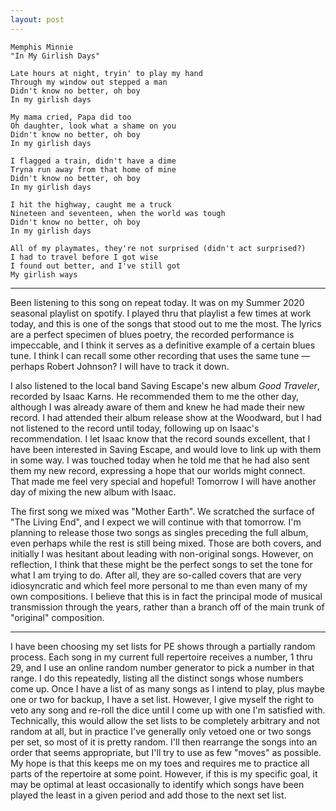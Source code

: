 ```yaml
---
layout: post
---
```

```
Memphis Minnie
"In My Girlish Days"

Late hours at night, tryin' to play my hand
Through my window out stepped a man
Didn't know no better, oh boy
In my girlish days

My mama cried, Papa did too
Oh daughter, look what a shame on you
Didn't know no better, oh boy
In my girlish days

I flagged a train, didn't have a dime
Tryna run away from that home of mine
Didn't know no better, oh boy
In my girlish days

I hit the highway, caught me a truck
Nineteen and seventeen, when the world was tough
Didn't know no better, oh boy
In my girlish days

All of my playmates, they're not surprised (didn't act surprised?)
I had to travel before I got wise
I found out better, and I've still got
My girlish ways
```
---

Been listening to this song on repeat today. It was on my Summer 2020 seasonal
playlist on spotify. I played thru that playlist a few times at work today, and
this is one of the songs that stood out to me the most. The lyrics are a
perfect specimen of blues poetry, the recorded performance is impeccable, and
I think it serves as a definitive example of a certain blues tune. I think I
can recall some other recording that uses the same tune — perhaps Robert
Johnson? I will have to track it down.

I also listened to the local band Saving Escape's new album *Good Traveler*, 
recorded by Isaac Karns. He recommended them to me the other day, although I
was already aware of them and knew he had made their new record. I had attended
their album release show at the Woodward, but I had not listened to the record
until today, following up on Isaac's recommendation. I let Isaac know that the
record sounds excellent, that I have been interested in Saving Escape, and
would love to link up with them in some way. I was touched today when he told
me that he had also sent them my new record, expressing a hope that our worlds
might connect. That made me feel very special and hopeful! Tomorrow I will have
another day of mixing the new album with Isaac.

The first song we mixed was "Mother Earth". We scratched the surface of "The
Living End", and I expect we will continue with that tomorrow. I'm planning to 
release those two songs as singles preceding the full album, even perhaps while
the rest is still being mixed. Those are both covers, and initially I was
hesitant about leading with non-original songs. However, on reflection, I think
that these might be the perfect songs to set the tone for what I am trying to
do. After all, they are so-called covers that are very idiosyncratic and which
feel more personal to me than even many of my own compositions. I believe that
this is in fact the principal mode of musical transmission through the years,
rather than a branch off of the main trunk of "original" composition.

---

I have been choosing my set lists for PE shows through a partially random
process. Each song in my current full repertoire receives a number, 1 thru 29,
and I use an online random number generator to pick a number in that range. I
do this repeatedly, listing all the distinct songs whose numbers come up. Once
I have a list of as many songs as I intend to play, plus maybe one or two for
backup, I have a set list. However, I give myself the right to veto any song
and re-roll the dice until I come up with one I'm satisfied with. Technically,
this would allow the set lists to be completely arbitrary and not random at all,
but in practice I've generally only vetoed one or two songs per set, so most of
it is pretty random. I'll then rearrange the songs into an order that seems
appropriate, but I'll try to use as few "moves" as possible. My hope is that
this keeps me on my toes and requires me to practice all parts of the
repertoire at some point. However, if this is my specific goal, it may be
optimal at least occasionally to identify which songs have been played the
least in a given period and add those to the next set list.


